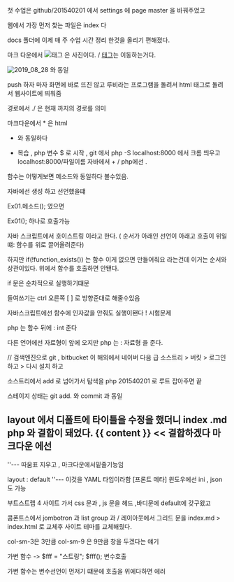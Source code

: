 
첫 수업은 github/201540201 에서 settings 에 page master 을 바꿔주었고

웹에서 가장 먼저 찾는 파일은 index 다

docs 폴더에 이제 매 주 수업 시간 정리 한것을 올리기 편해졌다.

마크 다운에서 ![태그](경로) 은 사진이다. / [태그](경로)는 이동하는거다.

<img src = "./images/2019_08_28_1.jpg" alt="2019_08_28"/> 와 동일

push 하자 마자 화면에 바로 뜨진 않고 루비라는 프로그램을 돌려서 html 태그로 돌려서 웹사이트에 띄워줌

경로에서 ./ 은 현재 까지의 경로를 의미

마크다운에서 * 은 html <ul> <li> 와 동일하다 </il> </ul>

* 복습 , php 변수 $ 로 시작 ,  git 에서 php -S localhost:8000 에서 크롬 띄우고 localhost:8000/파일이름
 자바에서 + / php에선 . 

함수는 어떻게보면 메소드와 동일하다 볼수있음.

자바에선 생성 하고 선언했을떄

Ex01.메소드(); 였으면 

Ex01(); 하나로 호출가능

자바 스크립트에서 호이스트링 이라고 한다. ( 순서가 아래인 선언이 아래고 호출이 위일떄:  함수를 위로 끌어올려준다) 

하지만 if(!function_exists()) 는 함수 이게 없으면 만들어줘요 라는건데 이거는 순서와 상관이있다. 위에서 함수를 호출하면 안됀다.

if 문은 순차적으로 실행하기떄문

들여쓰기는 ctrl 오른쪽  [   ] 로 방향준대로 해줄수있음

자바스크립트에선 함수에 인자값을 안줘도 실행이됀다 ! 시험문제

php 는 함수 뒤에  : int 준다

다른 언어에선 자료형이 앞에 오지만 php 는 : 자료형 을 준다.

// 검색엔진으로 git , bitbucket 이 해외에서 네이버 다음 급
소스트리 > 버킷 > 로그인 하고 > 다시 설치 하고 

소스트리에서 add 로 넘어가서 탐색을 php 201540201 로 루트 잡아주면 끝

스테이지 상태는 git add. 와 commit 과 동일

layout 에서 디폴트에 타이틀을 수정을 했더니 index .md php 와 결합이 돼었다. 
{{ content }} << 결합하겠다
마크다운 에선 
---

''--- 따움표 지우고 , 마크다운에서밑줄기능임

layout : default 
''---  이것을 YAML 타입이라함 [프론트 메타]
윈도우에선 ini , json 도 가능

부트스트랩 4 사이트 가서 
css 문과 , js 문을 헤드 ,바디문에 default에 갖구왔고

콤폰트스에서 jombotron 과 list group 과 / 레이아웃에서 그리드 문을 index.md > index.html 로 교체후 사이트 테마를 교체해줬다.

col-sm-3은 3만큼
col-sm-9 은 9만큼 창을 두겠다는 얘기

가변 함수 -> $fff = "스트링";       $fff(); 변수호출

가변 함수는 변수선언이 먼저기 떄문에 호출을 위에다하면 에러